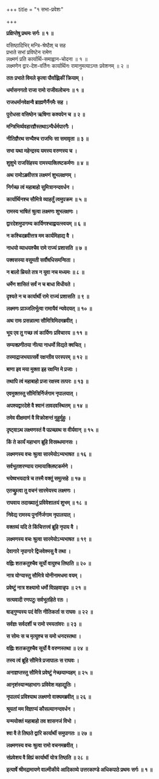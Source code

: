 +++
title = "१ सभा-प्रवेशः"

+++

**प्रक्षिप्तेषु प्रथमः सर्गः ॥ १ ॥**

वसिष्ठादिभिर् मन्त्रि-श्रेष्ठैश् च सह  
प्रभाते सभां प्रविष्टेन रामेण  
लक्ष्मणं प्रति कार्यार्थि-समाह्वान-चोदना ॥ १ ॥  
लक्ष्मणेन द्वार-देश-वर्तिनः कार्यार्थिनः रामानुमत्याऽन्तः प्रवेशनम् ॥ २ ॥

**ततः प्रभाते विमले कृत्वा पौर्वाह्णिकीं क्रियाम् ।**

**धर्मासनगतो राजा रामो राजीवलोचनः ॥ १ ॥**

**राजधर्मानवेक्षन्वै ब्राह्मणैर्नैगमैः सह ।**

**पुरोधसा वसिष्ठेन ऋषिणा कश्यपेन च ॥ २ ॥**

**मन्त्रिभिर्व्यवहारज्ञैस्तथाऽन्यैर्धर्मपारगैः ।**

**नीतिज्ञैरथ सभ्यैश्च राजभिः सा समावृता ॥ ३ ॥**

**सभा यथा महेन्द्रस्य यमस्य वरुणस्य च ।**

**शुशुभे राजसिंहस्य रामस्याक्लिष्टकर्मणः ॥ ४ ॥**

**अथ रामोऽब्रवीत्तत्र लक्ष्मणं शुभलक्षणम् ।**

**निर्गच्छ त्वं महाबाहो सुमित्रानन्दवर्धन ।**

**कार्यार्थिनश्च सौमित्रे व्याहर्तुं त्वमुपक्रम ॥ ५ ॥**

**रामस्य भाषितं श्रुत्वा लक्ष्मणः शुभलक्षणः ।**

**द्वारदेशमुपागम्य कार्यिणश्चाह्वयत्स्वयम् ॥ ६ ॥**

**न कश्चिदब्रवीत्तत्र मम कार्यमिहाद्य वै ।**

**नाधयो व्याधयश्चैव रामे राज्यं प्रशासति ॥ ७ ॥**

**पक्वसस्या वसुमती सर्वौषधिसमन्विता ।**

**न बालो म्रियते तत्र न युवा नच मध्यमः ॥ ८ ॥**

**धर्मेण शासितं सर्वं न च बाधा विधीयते ।**

**दृश्यते न च कार्यार्थी रामे राज्यं प्रशासति ॥ ९ ॥**

**लक्ष्मणः प्राञ्जलिर्भूत्वा रामायैवं न्यवेदयत् ॥ १० ॥**

**अथ रामः प्रसन्नात्मा सौमित्रिमिदमब्रवीत् ।**

**भूय एव तु गच्छ त्वं कार्यिणः प्रविचारय ॥ ११ ॥**

**सम्यक्प्रणीतया नीत्या नाधर्मो विद्यते क्वचित् ।**

**तस्माद्राजभयात्सर्वे रक्षन्तीव परस्परम् ॥ १२ ॥**

**बाणा इव मया मुक्ता इह रक्षन्ति मे प्रजाः ।**

**तथापि त्वं महाबाहो प्रजा रक्षस्व तत्परः ॥ १३ ॥**

**एवमुक्तस्तु सौमित्रिर्निर्जगाम नृपालयात् ।**

**अपश्यद्वारदेशे वै श्वानं तावदवस्थितम् ॥ १४ ॥**

**तमेव वीक्षमाणं वै विक्रोशन्तं मुहुर्मुहुः ।**

**दृष्ट्वाऽथ लक्ष्मणस्तं वै पप्रच्छाथ स वीर्यवान् ॥ १५ ॥**

**किं ते कार्यं महाभाग ब्रूहि विस्रब्धमानसः ।**

**लक्ष्मणस्य वचः श्रुत्वा सारमेयोऽभ्यभाषत ॥ १६ ॥**

**सर्वभूतशरण्याय रामायाक्लिष्टकर्मणे ।**

**भयेष्वभयदात्रे च तस्मै वक्तुं समुत्सहे ॥ १७ ॥**

**एतच्छ्रुत्वा तु वचनं सारमेयस्य लक्ष्मणः ।**

**राघवाय तदाख्यातुं प्रविवेशालयं शुभम् ॥ १८ ॥**

**निवेद्य रामस्य पुनर्निर्जगाम नृपालयात् ।**

**वक्तव्यं यदि ते किंचित्तत्त्वं ब्रूहि नृपाय वै ।**

**लक्ष्मणस्य वचः श्रुत्वा सारमेयोऽभ्यभाषत ॥ १९ ॥**

**देवागारे नृपागारे द्विजवेश्मसु वै तथा ।**

**वह्निः शतक्रतुश्चैव सूर्यो वायुश्च तिष्ठति ॥ २० ॥**

**नात्र योग्यास्तु सौमित्रे योनीनामधमा वयम् ।**

**प्रवेष्टुं नात्र शक्ष्यामो धर्मो विग्रहवान्नृपः ॥ २१ ॥**

**सत्यवादी रणपटुः सर्वभूतहिते रतः ।**

**षाड्गुण्यस्य पदं वेत्ति नीतिकर्ता स राघवः ॥ २२ ॥**

**सर्वज्ञः सर्वदर्शी च रामो रमयतांवरः ॥ २३ ॥**

**स सोमः स च मृत्युश्च स यमो धनदस्तथा ।**

**वह्निः शतक्रतुश्चैव सूर्यो वै वरुणस्तथा ॥ २४ ॥**

**तस्य त्वं ब्रूहि सौमित्रे प्रजापालः स राघवः ।**

**अनाज्ञप्तस्तु सौमित्रे प्रवेष्टुं नेच्छयाम्यहम् ॥ २५ ॥**

**आनृशंस्यान्महाभागः प्रविवेश महाद्युतिः ।**

**नृपालयं प्रविश्याथ लक्ष्मणो वाक्यमब्रवीत् ॥ २६ ॥**

**श्रूयतां मम विज्ञाप्यं कौसल्यानन्दवर्धन ।**

**यन्मयोक्तं महाबाहो तव शासनजं विभो ।**

**श्वा वै ते तिष्ठते द्वारि कार्यार्थी समुपागतः ॥ २७ ॥**

**लक्ष्मणस्य वचः श्रुत्वा रामो वचनमब्रवीत् ।**

**संप्रवेशय वै क्षिप्रं कार्यार्थी योत्र तिष्ठति ॥ २८ ॥**

**इत्यार्षे श्रीमद्रामायणे वाल्मीकीये आदिकाव्ये उत्तरकाण्डे अधिकपाठे प्रथमः सर्गः ॥ १ ॥**

